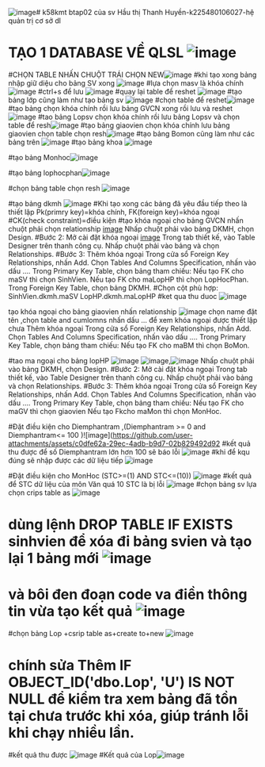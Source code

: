 ![image](https://github.com/user-attachments/assets/0e0f4eac-0a8c-40a7-869a-3c1e168d4b8c)# k58kmt
btap02 của sv Hầu thị Thanh Huyền-k225480106027-hệ quản trị cơ sở dl
# TẠO 1 DATABASE VỀ QLSL ![image](https://github.com/user-attachments/assets/bcf33e77-b82e-4619-81e5-13120070d7c4)
#CHỌN TABLE NHẤN CHUỘT TRÁI CHỌN NEW![image](https://github.com/user-attachments/assets/365e7746-853a-463b-b3cf-5aa6f8128182)
#khi tạo xong bảng nhập giữ diệu cho bảng SV xong ![image](https://github.com/user-attachments/assets/1f790eb1-5e2d-4fec-b5de-b878300c12cc)
#lựa chọn masv là khóa chính ![image](https://github.com/user-attachments/assets/fec00911-af71-4802-b137-b37a04dc3010)
#ctrl+s để lưu ![image](https://github.com/user-attachments/assets/ed677313-f14a-435d-9278-7f45d27c632f)
#quay lại table để reshet ![image](https://github.com/user-attachments/assets/d6e63fb3-70e7-4976-b743-83f4fda18b3b)
#tạo bảng lớp cũng làm như tạo bảng sv ![image](https://github.com/user-attachments/assets/6d2b0ce1-5b5f-43fd-b711-f4b5b1f276cf)
#chọn table để reshet![image](https://github.com/user-attachments/assets/29be05f1-5e64-48df-8ac8-338498ac7507)
#tạo bảng chọn khóa chính rồi lưu bảng GVCN xong rồi lưu và reshet ![image](https://github.com/user-attachments/assets/1b040476-421e-4a93-95ac-2d04b0571664)
#tao bảng Lopsv chọn khóa chính rồi lưu bảng Lopsv và chọn table để resh![image](https://github.com/user-attachments/assets/06a5b9e0-608e-4c03-8f2d-3b33e5450c87)
#tạo bảng giaovien chọn khóa chính lưu bảng giaovien chọn table chọn resh![image](https://github.com/user-attachments/assets/9a29490f-b912-4fd8-9ad8-496789195add)
#tạo bảng Bomon cũng làm như các bảng trên ![image](https://github.com/user-attachments/assets/d80992e7-5060-4c4e-9e77-d36e24a52dbb)
#tạo bảng khoa ![image](https://github.com/user-attachments/assets/282db762-f5bd-47e9-a415-1f08242fd192)

#tạo bảng Monhoc![image](https://github.com/user-attachments/assets/fb9e0cb2-0689-40bf-8931-3b4505fb602d)

#tạo bảng lophocphan![image](https://github.com/user-attachments/assets/9208ef80-9103-40fd-b0d0-f4e330880e7f)

#chọn bảng table chọn resh ![image](https://github.com/user-attachments/assets/d5e8a796-393c-4e51-a768-52a6cecc7535)



#tạo bảng dkmh ![image](https://github.com/user-attachments/assets/ab7cb6b0-22b5-47b8-8cd8-1ba179cf25f8)
#Khi tạo xong các bảng đã yêu đầu tiếp theo là thiết lập Pk(primry key)=khóa chính, FK(foreign key)=khóa ngoại
#CK(check constraint)=điều kiện
#tạo khóa ngoại cho bảng GVCN nhấn chuột phải chọn relationship [image](https://github.com/user-attachments/assets/e9096135-f078-40ef-981c-7bc4f3022b43)
Nhấp chuột phải vào bảng DKMH, chọn Design.
#Bước 2: Mở cài đặt khóa ngoại [image](https://github.com/user-attachments/assets/4ee5a9f0-fe24-44a1-ae78-d5f46d065093)
Trong tab thiết kế, vào Table Designer trên thanh công cụ.
Nhấp chuột phải vào bảng và chọn Relationships.
#Bước 3: Thêm khóa ngoại
Trong cửa sổ Foreign Key Relationships, nhấn Add.
Chọn Tables And Columns Specification, nhấn vào dấu ....
Trong Primary Key Table, chọn bảng tham chiếu:
Nếu tạo FK cho maSV thì chọn SinhVien.
Nếu tạo FK cho maLopHP thì chọn LopHocPhan.
Trong Foreign Key Table, chọn bảng DKMH.
#Chọn cột phù hợp:
SinhVien.dkmh.maSV
LopHP.dkmh.maLopHP
#ket qua thu duoc ![image](https://github.com/user-attachments/assets/484b3860-4f02-48ae-84f8-2f8ebcfda3a8)

tạo khóa ngoại cho bảng giaovien nhấn relationship ![image](https://github.com/user-attachments/assets/a5a146cc-8239-4010-85af-67ab5719236c)
chọn name đặt tên  ,chọn table and cumlomns nhấn dấu ... để xem khóa ngoại được thiết lập chưa 
Thêm khóa ngoại
Trong cửa sổ Foreign Key Relationships, nhấn Add.
Chọn Tables And Columns Specification, nhấn vào dấu ....
Trong Primary Key Table, chọn bảng tham chiếu:
Nếu tạo FK cho maBM thì chọn BoMon.


#tao ma ngoại cho bảng lopHP ![image](https://github.com/user-attachments/assets/203c74a2-31f5-48c4-8574-db3f85b87216)
![image](https://github.com/user-attachments/assets/b7b4a4bb-1626-4e15-95db-88a1c10534f4),![image](https://github.com/user-attachments/assets/9f2e8689-3aaf-487e-bfff-dc700076ff97)
Nhấp chuột phải vào bảng DKMH, chọn Design.
#Bước 2: Mở cài đặt khóa ngoại
Trong tab thiết kế, vào Table Designer trên thanh công cụ.
Nhấp chuột phải vào bảng và chọn Relationships.
#Bước 3: Thêm khóa ngoại
Trong cửa sổ Foreign Key Relationships, nhấn Add.
Chọn Tables And Columns Specification, nhấn vào dấu ....
Trong Primary Key Table, chọn bảng tham chiếu:
Nếu tạo FK cho maGV thì chọn giaovien
Nếu tạo Fkcho maMon thì chọn MonHoc.

#Đặt điều kiện cho Diemphantram ,(Diemphantram >= 0 and Diemphantram<= 100 )![image](https://github.com/user-attachments/assets/c0dfe62a-29ec-4adb-b9d7-02b829492d92
#kết quả thu được để số Diemphantram lớn hơn 100 sẽ báo lỗi ![image](https://github.com/user-attachments/assets/72a1ba99-dff2-4613-86ee-9437ecf38ef1)
#khi để kqu đúng sẽ nhập được các dữ liệu tiếp ![image](https://github.com/user-attachments/assets/de850d04-a37c-44ca-8004-a1199a41a07b)

#Đặt điều kiện cho MonHoc (STC>=(1) AND STC<=(10)) ![image](https://github.com/user-attachments/assets/266d39fc-d944-44cd-be2c-e205a517bb01)
#kết quả để STC dữ liệu của môn Văn quá 10 STC là bị lỗi ![image](https://github.com/user-attachments/assets/4b44bf3c-86b8-4d02-bd58-b8ce2b723cd6)
#chọn bảng sv lựa chọn crips table as ![image](https://github.com/user-attachments/assets/3252de9c-36aa-42e6-bbd8-3a75e94e15f7)

# dùng lệnh DROP TABLE IF EXISTS sinhvien để xóa đi bảng svien và tạo lại 1 bảng mới ![image](https://github.com/user-attachments/assets/48ce5802-229b-459c-9801-b2f3d303ff92)
# và bôi đen đoạn code va điền thông tin vừa tạo kết quả ![image](https://github.com/user-attachments/assets/375aae15-1c06-485c-b490-b82e2d22eae5)


#chọn bảng Lop +csrip table as+create to+new ![image](https://github.com/user-attachments/assets/67705c84-6fb4-4f7e-8261-565f585e3d6a)
# chính sửa Thêm IF OBJECT_ID('dbo.Lop', 'U') IS NOT NULL để kiểm tra xem bảng đã tồn tại chưa trước khi xóa, giúp tránh lỗi khi chạy nhiều lần.
#kết quả thu được ![image](https://github.com/user-attachments/assets/c974b382-dc4c-44f1-93bc-a17ec2bff632)
#Kết quả của Lop![image](https://github.com/user-attachments/assets/3b1dfbca-1cd6-44bc-b20e-fa3037add9e7)







































#
#
#

